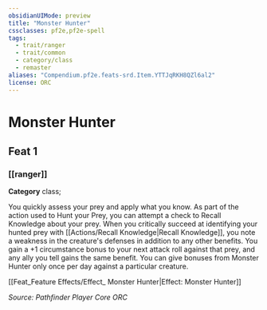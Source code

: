 ```yaml
---
obsidianUIMode: preview
title: "Monster Hunter"
cssclasses: pf2e,pf2e-spell
tags:
  - trait/ranger
  - trait/common
  - category/class
  - remaster
aliases: "Compendium.pf2e.feats-srd.Item.YTTJqRKH8QZl6al2"
license: ORC
---
```

# Monster Hunter
## Feat 1
### [[ranger]]

**Category** class; 




You quickly assess your prey and apply what you know. As part of the action used to Hunt your Prey, you can attempt a check to Recall Knowledge about your prey. When you critically succeed at identifying your hunted prey with [[Actions/Recall Knowledge|Recall Knowledge]], you note a weakness in the creature's defenses in addition to any other benefits. You gain a +1 circumstance bonus to your next attack roll against that prey, and any ally you tell gains the same benefit. You can give bonuses from Monster Hunter only once per day against a particular creature.

[[Feat_Feature Effects/Effect_ Monster Hunter|Effect: Monster Hunter]]

*Source: Pathfinder Player Core*
*ORC*